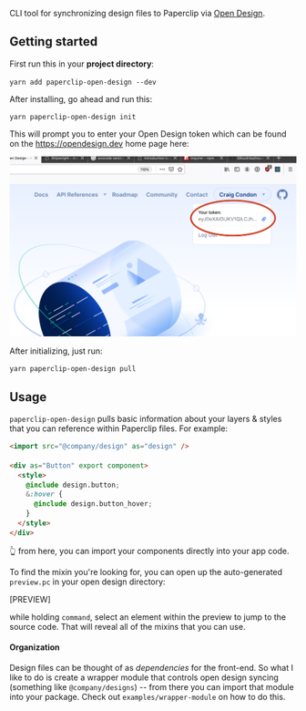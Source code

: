 CLI tool for synchronizing design files to Paperclip via [Open Design](https://opendesign.dev). 


## Getting started

First run this in your **project directory**: 

`yarn add paperclip-open-design --dev`

After installing, go ahead and run this:

```
yarn paperclip-open-design init
```

This will prompt you to enter your Open Design token which can be found on the https://opendesign.dev home page here:

![open design token](./assets/token.png)


After initializing, just run:

```
yarn paperclip-open-design pull
```



## Usage

`paperclip-open-design` pulls basic information about your layers & styles that you can reference within Paperclip files. For example:

```html
<import src="@company/design" as="design" />

<div as="Button" export component>
  <style>
    @include design.button;
    &:hover {
      @include design.button_hover;
    }
  </style>
</div>
```

👆 from here, you can import your components directly into your app code. 

To find the mixin you're looking for, you can open up the auto-generated `preview.pc` in your open design directory:

[PREVIEW]

while holding `command`, select an element within the preview to jump to the source code. That will reveal all of the mixins that you can use.

#### Organization

Design files can be thought of as _dependencies_ for the front-end. So what I like to do is create a wrapper module that controls open design syncing (something like `@company/designs`) -- from there you can import that module into your package. Check out `examples/wrapper-module` on how to do this.